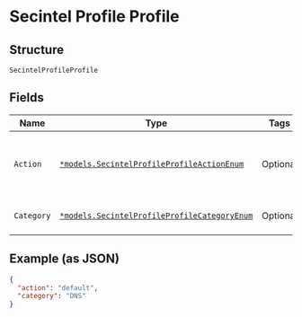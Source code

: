 
# Secintel Profile Profile

## Structure

`SecintelProfileProfile`

## Fields

| Name | Type | Tags | Description |
|  --- | --- | --- | --- |
| `Action` | [`*models.SecintelProfileProfileActionEnum`](../../doc/models/secintel-profile-profile-action-enum.md) | Optional | enum: `default`, `standard`, `strict`<br>**Default**: `"default"` |
| `Category` | [`*models.SecintelProfileProfileCategoryEnum`](../../doc/models/secintel-profile-profile-category-enum.md) | Optional | enum: `CC`, `IH` (Infected Host), `DNS` |

## Example (as JSON)

```json
{
  "action": "default",
  "category": "DNS"
}
```

